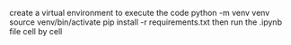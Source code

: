 create a virtual environment to execute the code
python -m venv venv
source venv/bin/activate
pip install -r requirements.txt
then run the .ipynb file cell by cell
